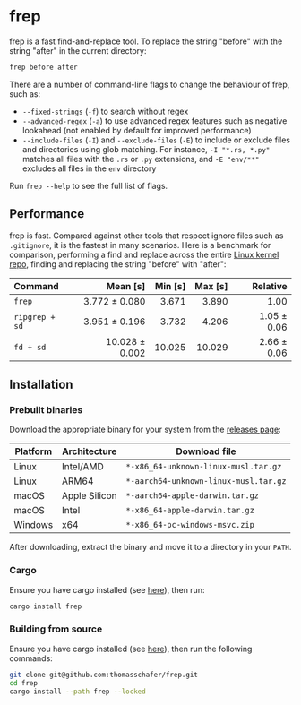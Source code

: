 # frep

frep is a fast find-and-replace tool. To replace the string "before" with the string "after" in the current directory:

```sh
frep before after
```

There are a number of command-line flags to change the behaviour of frep, such as:

- `--fixed-strings` (`-f`) to search without regex
- `--advanced-regex` (`-a`) to use advanced regex features such as negative lookahead (not enabled by default for improved performance)
- `--include-files` (`-I`) and `--exclude-files` (`-E`) to include or exclude files and directories using glob matching. For instance, `-I "*.rs, *.py"` matches all files with the `.rs` or `.py` extensions, and `-E "env/**"` excludes all files in the `env` directory

Run `frep --help` to see the full list of flags.

## Performance

frep is fast. Compared against other tools that respect ignore files such as `.gitignore`, it is the fastest in many scenarios. Here is a benchmark for comparison, performing a find and replace across the entire [Linux kernel repo](https://github.com/torvalds/linux), finding and replacing the string "before" with "after":

<!-- BENCHMARK START -->
| Command | Mean [s] | Min [s] | Max [s] | Relative |
|:---|---:|---:|---:|---:|
| `frep` | 3.772 ± 0.080 | 3.671 | 3.890 | 1.00 |
| `ripgrep + sd` | 3.951 ± 0.196 | 3.732 | 4.206 | 1.05 ± 0.06 |
| `fd + sd` | 10.028 ± 0.002 | 10.025 | 10.029 | 2.66 ± 0.06 |

<!-- BENCHMARK END -->

## Installation

<!-- TODO:
[![Packaging status](https://repology.org/badge/vertical-allrepos/frep.svg)](https://repology.org/project/frep/versions)
-->

### Prebuilt binaries

Download the appropriate binary for your system from the [releases page](https://github.com/thomasschafer/frep/releases/latest):

| Platform | Architecture | Download file |
|-|-|-|
| Linux | Intel/AMD | `*-x86_64-unknown-linux-musl.tar.gz` |
| Linux | ARM64 | `*-aarch64-unknown-linux-musl.tar.gz` |
| macOS | Apple Silicon| `*-aarch64-apple-darwin.tar.gz` |
| macOS | Intel | `*-x86_64-apple-darwin.tar.gz` |
| Windows | x64 | `*-x86_64-pc-windows-msvc.zip` |

After downloading, extract the binary and move it to a directory in your `PATH`.

### Cargo

Ensure you have cargo installed (see [here](https://doc.rust-lang.org/cargo/getting-started/installation.html)), then run:

```sh
cargo install frep
```

### Building from source

Ensure you have cargo installed (see [here](https://doc.rust-lang.org/cargo/getting-started/installation.html)), then run the following commands:

```sh
git clone git@github.com:thomasschafer/frep.git
cd frep
cargo install --path frep --locked
```
